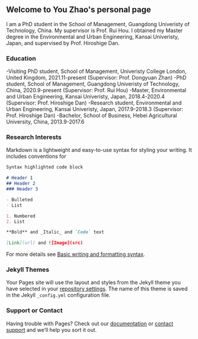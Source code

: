 ## Welcome to You Zhao's personal page

I am a PhD student in the School of Management, Guangdong Univeristy of Technology, China. My supervisor is Prof. Rui Hou. I obtained my Master degree in the Environmental and Urban Engineering, Kansai Univeristy, Japan, and supervised by Prof. Hiroshige Dan.

### Education

-Visiting PhD student, School of Management, Univeristy College London, United Kingdom, 2021.11-present (Supervisor: Prof. Dongyuan Zhan)
-PhD student, School of Management, Guangdong Univeristy of Technology, China, 2020.9-present (Supervisor: Prof. Rui Hou)
-Master,  Environmental and Urban Engineering, Kansai Univeristy, Japan, 2018.4-2020.4 (Supervisor: Prof. Hiroshige Dan)
-Research student,  Environmental and Urban Engineering, Kansai Univeristy, Japan, 2017.9-2018.3 (Supervisor: Prof. Hiroshige Dan)
-Bachelor, School of Business, Hebei Agricultural University, China, 2013.9-2017.6

### Research Interests

Markdown is a lightweight and easy-to-use syntax for styling your writing. It includes conventions for

```markdown
Syntax highlighted code block

# Header 1
## Header 2
### Header 3

- Bulleted
- List

1. Numbered
2. List

**Bold** and _Italic_ and `Code` text

[Link](url) and ![Image](src)
```

For more details see [Basic writing and formatting syntax](https://docs.github.com/en/github/writing-on-github/getting-started-with-writing-and-formatting-on-github/basic-writing-and-formatting-syntax).

### Jekyll Themes

Your Pages site will use the layout and styles from the Jekyll theme you have selected in your [repository settings](https://github.com/ZYZhaoYou/zhaoyou.github.io/settings/pages). The name of this theme is saved in the Jekyll `_config.yml` configuration file.

### Support or Contact

Having trouble with Pages? Check out our [documentation](https://docs.github.com/categories/github-pages-basics/) or [contact support](https://support.github.com/contact) and we’ll help you sort it out.
